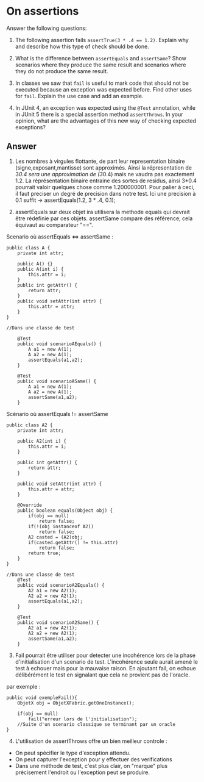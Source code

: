 # On assertions

Answer the following questions:

1. The following assertion fails `assertTrue(3 * .4 == 1.2)`. Explain why and describe how this type of check should be done.

2. What is the difference between `assertEquals` and `assertSame`? Show scenarios where they produce the same result and scenarios where they do not produce the same result.

3. In classes we saw that `fail` is useful to mark code that should not be executed because an exception was expected before. Find other uses for `fail`. Explain the use case and add an example.

4. In JUnit 4, an exception was expected using the `@Test` annotation, while in JUnit 5 there is a special assertion method `assertThrows`. In your opinion, what are the advantages of this new way of checking expected exceptions?

## Answer

1. Les nombres à virgules flottante, de part leur representation binaire (signe,exposant,mantisse) sont approximés.
Ainsi la répresentation de 3*0.4 sera une approximation de (3*0.4) mais ne vaudra pas exactement 1.2.
La réprésentation binaire entraine des sortes de residus, ainsi 3*0.4 pourrait valoir quelques chose comme 1.200000001.
Pour palier à ceci, il faut preciser un degré de precision dans notre test.
Ici une precision à 0.1 suffit -> assertEquals(1.2, 3 * .4, 0.1);

2. assertEquals sur deux objet ira utilisera la methode equals qui devrait être rédefinie par ces objets.
assertSame compare des référence, cela équivaut au comparateur "==".

Scenario où assertEquals <=> assertSame : 
```
public class A {
	private int attr;
	
	public A() {}
	public A(int i) {
		this.attr = i;
	}
	public int getAttr() {
		return attr;
	}
	public void setAttr(int attr) {
		this.attr = attr;
	}
}

//Dans une classe de test

	@Test
	public void scenarioAEquals() {
		A a1 = new A(1);
		A a2 = new A(1);
		assertEquals(a1,a2);
	}
	
	@Test
	public void scenarioASame() {
		A a1 = new A(1);
		A a2 = new A(1);
		assertSame(a1,a2);
	}
```

Scénario où assertEquals != assertSame
```
public class A2 {
	private int attr;
	
	public A2(int i) {
		this.attr = i;
	}

	public int getAttr() {
		return attr;
	}

	public void setAttr(int attr) {
		this.attr = attr;
	}
	
	@Override
	public boolean equals(Object obj) {
		if(obj == null)
			return false;
		if(!(obj instanceof A2))
			return false;
		A2 casted = (A2)obj;
		if(casted.getAttr() != this.attr)
			return false;
		return true;
	}
}

//Dans une classe de test
	@Test
	public void scenarioA2Equals() {
		A2 a1 = new A2(1);
		A2 a2 = new A2(1);
		assertEquals(a1,a2);
	}
	
	@Test
	public void scenarioA2Same() {
		A2 a1 = new A2(1);
		A2 a2 = new A2(1);
		assertSame(a1,a2);
	}
```


3. Fail pourrait être utiliser pour detecter une incohérence lors de la phase d'initialisation d'un scenario de test.
L'incohérence seule aurait amené le test à echouer mais pour la mauvaise raison.
En ajoutant fail, on echoue délibérément le test en signalant que cela ne provient pas de l'oracle.

par exemple : 
```
public void exempleFail(){
	ObjetX obj = ObjetXFabric.getOneInstance();

	if(obj == null)
		fail("erreur lors de l'initialisation");
	//Suite d'un scenario classique se terminant par un oracle
}
```

4. L'utilisation de assertThrows offre un bien meilleur controle :
- On peut spécifier le type d'exception attendu.
- On peut capturer l'exception pour y effectuer des verifications
- Dans une méthode de test, c'est plus clair, on "marque" plus précisement l'endroit ou l'exception peut se produire.


